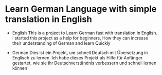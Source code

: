 
# Learn German Language with simple translation in English

- English
This is a project to Learn German fast with translation in English.
 I started this project as a help for beginners, How they can increase their understanding of German and learn Quickly 

- German
Dies ist ein Projekt, um schnell Deutsch mit Übersetzung in Englisch zu lernen.
Ich habe dieses Projekt als Hilfe für Anfänger gestartet, wie sie ihr Deutschverständnis verbessern und schnell lernen können